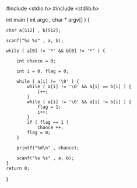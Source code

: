 #include <stdio.h>
#include <stdlib.h>

int main ( int argc , char * argv[] ) {

	char a[512] , b[512];

	scanf("%s %s" , a, b);

	while ( a[0] != '*' && b[0] != '*' ) {

		int chance = 0;

		int i = 0, flag = 0;

		while ( a[i] != '\0' ) {
			while ( a[i] != '\0' && a[i] == b[i] ) {
				i++;
			}
			while ( a[i] != '\0' && a[i] != b[i] ) {
				flag = 1;
				i++;
			}
			if ( flag == 1 )
				chance ++;
			flag = 0;
		}

		printf("%d\n" , chance);

		scanf("%s %s" , a, b);
	}
	return 0;
}
